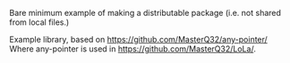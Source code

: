 Bare minimum example of making a distributable package (i.e. not shared from local files.)

Example library, based on https://github.com/MasterQ32/any-pointer/  
Where any-pointer is used in https://github.com/MasterQ32/LoLa/.  